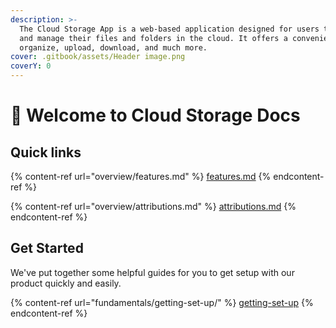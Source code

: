 ```yaml
---
description: >-
  The Cloud Storage App is a web-based application designed for users to store
  and manage their files and folders in the cloud. It offers a convenient way to
  organize, upload, download, and much more.
cover: .gitbook/assets/Header image.png
coverY: 0
---
```


# 👋 Welcome to Cloud Storage Docs

## Quick links

{% content-ref url="overview/features.md" %}
[features.md](overview/features.md)
{% endcontent-ref %}

{% content-ref url="overview/attributions.md" %}
[attributions.md](overview/attributions.md)
{% endcontent-ref %}

## Get Started

We've put together some helpful guides for you to get setup with our product quickly and easily.

{% content-ref url="fundamentals/getting-set-up/" %}
[getting-set-up](fundamentals/getting-set-up/)
{% endcontent-ref %}

